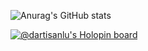 ![Anurag's GitHub stats](https://github-readme-stats.vercel.app/api?username=dartisan-lu&show_icons=true&theme=dark)

[![@dartisanlu's Holopin board](https://holopin.me/dartisanlu)](https://holopin.io/@dartisanlu)
